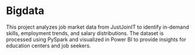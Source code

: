 # Bigdata
This project analyzes job market data from JustJoinIT to identify in-demand skills, employment trends, and salary distributions. The dataset is processed using PySpark and visualized in Power BI to provide insights for education centers and job seekers.
